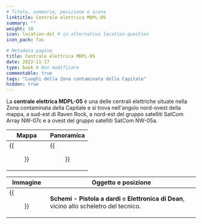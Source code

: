 ```yaml
---
# Titolo, sommario, posizione e icona
linktitle: Centrale elettrica MDPL-05
summary: ""
weight: 10
icon: location-dot # in alternativa location-question
icon_pack: fas

# Metadata pagina
title: Centrale elettrica MDPL-05
date: 2022-11-17
type: book # Non modificare
commentable: true
tags: "Luoghi della Zona contaminata della Capitale"
hidden: true
---
```


<div class="fo3">


La **centrale elettrica MDPL-05** è una delle centrali elettriche situate nella Zona contaminata della Capitale e si trova nell'angolo nord-ovest della mappa, a sud-est di Raven Rock, a nord-est del gruppo satelliti SatCom Array NW-07c e a ovest del gruppo satelliti SatCom NW-05a.

| Mappa                                  | Panoramica                                    |
| -------------------------------------- | --------------------------------------------- |
| {{<figure src="fo3/MDPL_05_PS_loc.webp">}} | {{<figure src="fo3/MDPL-05_Power_Station.webp">}} |

| Immagine                                                           | Oggetto e posizione                                                                        |
| ------------------------------------------------------------------ | ------------------------------------------------------------------------------------------ |
| {{<figure src="fo3/Power_Station_MDPL-_05_Dart_gun_schematics.webp">}} | **Schemi - Pistola a dardi** e **Elettronica di Dean**, vicino allo scheletro del tecnico. |

</div>

